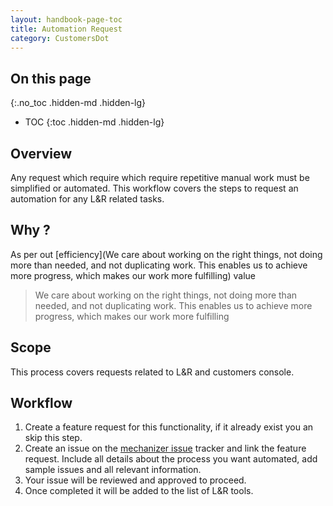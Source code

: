 ```yaml
---
layout: handbook-page-toc
title: Automation Request
category: CustomersDot
---
```


## On this page
{:.no_toc .hidden-md .hidden-lg}

- TOC
{:toc .hidden-md .hidden-lg}

## Overview

Any request which require which require repetitive manual work must be simplified or automated.
This workflow covers the steps to request an automation for any L&R related tasks.

## Why ?

As per out [efficiency](We care about working on the right things, not doing more than needed, and not duplicating work. This enables us to achieve more progress, which makes our work more fulfilling) value
> We care about working on the right things, not doing more than needed, and not duplicating work. This enables us to achieve more progress, which makes our work more fulfilling

## Scope

This process covers requests related to L&R and customers console.

## Workflow

1. Create a feature request for this functionality, if it already exist you an skip this step.
1. Create an issue on the [mechanizer issue](https://gitlab.com/gitlab-com/support/toolbox/mechanizer/-/issues) tracker and link the feature request.
Include all details about the process you want automated, add sample issues and all relevant information.
1. Your issue will be reviewed and approved to proceed.
1. Once completed it will be added to the list of L&R tools.
